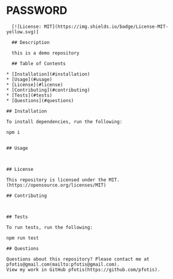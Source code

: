 # PASSWORD

      [![License: MIT](https://img.shields.io/badge/License-MIT-yellow.svg)]

      ## Description

      this is a demo repository

      ## Table of Contents

    * [Installation](#installation)
    * [Usage](#usage)
    * [License](#license)
    * [Contributing](#contributing)
    * [Tests](#tests)
    * [Questions](#questions)

    ## Installation

    To install dependencies, run the following:

    npm i

    
    ## Usage

    

    ## License

    This repository is licensed under the MIT.
    (https://opensource.org/licenses/MIT)

    ## Contributing

    

    ## Tests

    To run tests, run the following:

    npm run test

    ## Questions

    Questions about this repository? Please contact me at pfotis@gmail.com(mailto:pfotis@gmail.com).
    View my work in GitHub pfotis(https://github.com/pfotis).
  